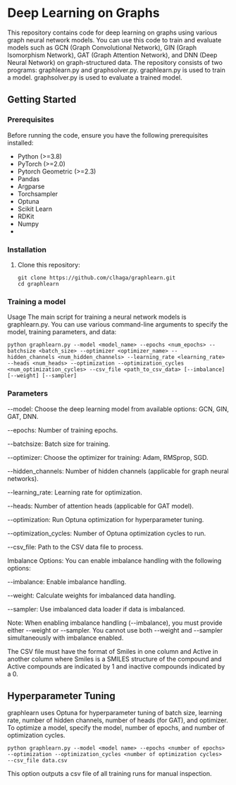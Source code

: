 # Deep Learning on Graphs

This repository contains code for deep learning on graphs using various graph neural network models. You can use this code to train and evaluate models such as GCN (Graph Convolutional Network), GIN (Graph Isomorphism Network), GAT (Graph Attention Network), and DNN (Deep Neural Network) on graph-structured data.  The repository consists of two programs: graphlearn.py and graphsolver.py.  graphlearn.py is used to train a model.  graphsolver.py is used to evaluate a trained model.  

## Getting Started

### Prerequisites

Before running the code, ensure you have the following prerequisites installed:

- Python (>=3.8)
- PyTorch (>=2.0)
- Pytorch Geometric (>=2.3)
- Pandas
- Argparse
- Torchsampler
- Optuna
- Scikit Learn
- RDKit
- Numpy
- 

### Installation

1. Clone this repository:

   ```shell
   git clone https://github.com/clhaga/graphlearn.git
   cd graphlearn

### Training a model
Usage
The main script for training a neural network models is graphlearn.py. You can use various command-line arguments to specify the model, training parameters, and data:

   ```shell
   python graphlearn.py --model <model_name> --epochs <num_epochs> --batchsize <batch_size> --optimizer <optimizer_name> --          hidden_channels <num_hidden_channels> --learning_rate <learning_rate> --heads <num_heads> --optimization --optimization_cycles    <num_optimization_cycles> --csv_file <path_to_csv_data> [--imbalance] [--weight] [--sampler]
```
### Parameters
--model: Choose the deep learning model from available options: GCN, GIN, GAT, DNN.

--epochs: Number of training epochs.

--batchsize: Batch size for training.

--optimizer: Choose the optimizer for training: Adam, RMSprop, SGD.

--hidden_channels: Number of hidden channels (applicable for graph neural networks).

--learning_rate: Learning rate for optimization.

--heads: Number of attention heads (applicable for GAT model).

--optimization: Run Optuna optimization for hyperparameter tuning.

--optimization_cycles: Number of Optuna optimization cycles to run.

--csv_file: Path to the CSV data file to process.

Imbalance Options:
You can enable imbalance handling with the following options:

--imbalance: Enable imbalance handling.

--weight: Calculate weights for imbalanced data handling.

--sampler: Use imbalanced data loader if data is imbalanced.

Note: When enabling imbalance handling (--imbalance), you must provide either --weight or --sampler. You cannot use both --weight and --sampler simultaneously with imbalance enabled.

The CSV file must have the format of Smiles in one column and Active in another column where Smiles is a SMILES structure of the compound and Active compounds are indicated by 1 and inactive compounds indicated by a 0.  

## Hyperparameter Tuning

graphlearn uses Optuna for hyperparameter tuning of batch size, learning rate, number of hidden channels, number of heads (for GAT), and optimizer.  To optimize a model, specify the model, number of epochs, and number of optimization cycles.

   ```shell
   python graphlearn.py --model <model name> --epochs <number of epochs> --optimization --optimization_cycles <number of optimization cycles>  --csv_file data.csv
```
This option outputs a csv file of all training runs for manual inspection.  




